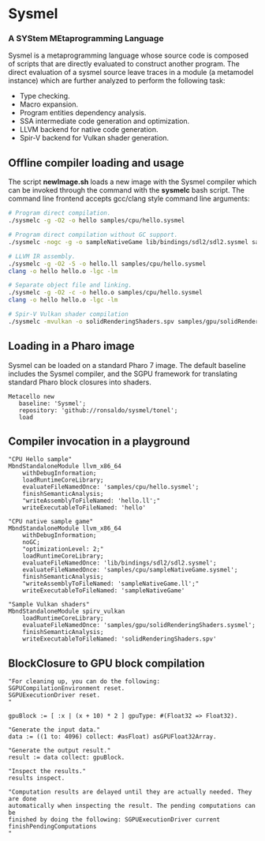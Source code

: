 # Sysmel
### A SYStem MEtaprogramming Language
Sysmel is a metaprogramming language whose source code is composed of scripts
that are directly evaluated to construct another program. The direct evaluation
of a sysmel source leave traces in a module (a metamodel instance) which are
further analyzed to perform the following task:

* Type checking.
* Macro expansion.
* Program entities dependency analysis.
* SSA intermediate code generation and optimization.
* LLVM backend for native code generation.
* Spir-V backend for Vulkan shader generation.

## Offline compiler loading and usage
The script **newImage.sh** loads a new image with the Sysmel compiler which can be
invoked through the command with the **sysmelc** bash script. The command line
frontend accepts gcc/clang style command line arguments:

```bash
# Program direct compilation.
./sysmelc -g -O2 -o hello samples/cpu/hello.sysmel

# Program direct compilation without GC support.
./sysmelc -nogc -g -o sampleNativeGame lib/bindings/sdl2/sdl2.sysmel samples/cpu/sampleNativeGame.sysmel

# LLVM IR assembly.
./sysmelc -g -O2 -S -o hello.ll samples/cpu/hello.sysmel
clang -o hello hello.o -lgc -lm

# Separate object file and linking.
./sysmelc -g -O2 -c -o hello.o samples/cpu/hello.sysmel
clang -o hello hello.o -lgc -lm

# Spir-V Vulkan shader compilation
./sysmelc -mvulkan -o solidRenderingShaders.spv samples/gpu/solidRenderingShaders.sysmel
```

## Loading in a Pharo image
Sysmel can be loaded on a standard Pharo 7 image. The default baseline includes
the Sysmel compiler, and the SGPU framework for translating standard Pharo block
closures into shaders.

```smalltalk
Metacello new
   baseline: 'Sysmel';
   repository: 'github://ronsaldo/sysmel/tonel';
   load
```

## Compiler invocation in a playground
```smalltalk
"CPU Hello sample"
MbndStandaloneModule llvm_x86_64
	withDebugInformation;
	loadRuntimeCoreLibrary;
	evaluateFileNamedOnce: 'samples/cpu/hello.sysmel';
	finishSemanticAnalysis;
	"writeAssemblyToFileNamed: 'hello.ll';"
    writeExecutableToFileNamed: 'hello'

"CPU native sample game"
MbndStandaloneModule llvm_x86_64
	withDebugInformation;
	noGC;
	"optimizationLevel: 2;"
	loadRuntimeCoreLibrary;
	evaluateFileNamedOnce: 'lib/bindings/sdl2/sdl2.sysmel';
	evaluateFileNamedOnce: 'samples/cpu/sampleNativeGame.sysmel';
	finishSemanticAnalysis;
	"writeAssemblyToFileNamed: 'sampleNativeGame.ll';"
	writeExecutableToFileNamed: 'sampleNativeGame'

"Sample Vulkan shaders"
MbndStandaloneModule spirv_vulkan
	loadRuntimeCoreLibrary;
	evaluateFileNamedOnce: 'samples/gpu/solidRenderingShaders.sysmel';
	finishSemanticAnalysis;
	writeExecutableToFileNamed: 'solidRenderingShaders.spv'
```

## BlockClosure to GPU block compilation

```smalltalk
"For cleaning up, you can do the following:
SGPUCompilationEnvironment reset.
SGPUExecutionDriver reset.
"

gpuBlock := [ :x | (x + 10) * 2 ] gpuType: #(Float32 => Float32).

"Generate the input data."
data := ((1 to: 4096) collect: #asFloat) asGPUFloat32Array.

"Generate the output result."
result := data collect: gpuBlock.

"Inspect the results."
results inspect.

"Computation results are delayed until they are actually needed. They are done
automatically when inspecting the result. The pending computations can be
finished by doing the following: SGPUExecutionDriver current finishPendingComputations
"
```
